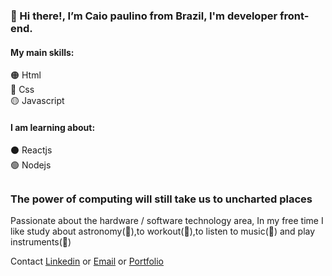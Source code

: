 <h3>👋 Hi there!, I’m Caio paulino from Brazil, I'm developer front-end.</h3>

<h4>My main skills:</h4>
🟠 Html</br>  
🔵 Css </br> 
🟡 Javascript

<h4>I am learning about:</h4>
⚫ Reactjs
</br> 
🟢 Nodejs

##
<h3> The power of computing will still take us to uncharted places </h3>
Passionate about the hardware / software technology area, In my free time I like study about astronomy(🌌),to workout(💪),to listen to music(🎵) and play instruments(🎸)

Contact <a href="https://www.linkedin.com/in/caiopaulin0/">Linkedin</a> or <a href="mailto:caiopaulinoPE@hotmail.com">Email</a> or <a href="https://caiopaulin0.github.io/Portfolio/">Portfolio </a>
